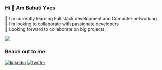 ### Hi 👋 Am Bahati Yves

🌱 I’m currently learning Full stack development and Computer networking <br>
👯 I’m looking to collaborate with passionate developers <br>
🤔 Looking forward to collaborate on big projects. <br>


![](https://komarev.com/ghpvc/?username=bahati10&color=brightgreen&style=for-the-badge&label=PROFILE+VISITS)

### Reach out to me:
[![linkedin](https://img.shields.io/badge/linkedin-0A66C2?style=for-the-badge&logo=linkedin&logoColor=white)](https://www.linkedin.com/in/bahati-yves-439aab1a2/)
[![twitter](https://img.shields.io/badge/twitter-1DA1F2?style=for-the-badge&logo=twitter&logoColor=white)](https://twitter.com/Bahati____)





